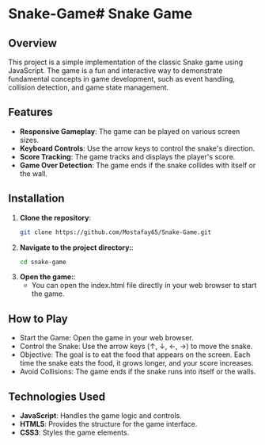 # Snake-Game# Snake Game

## Overview

This project is a simple implementation of the classic Snake game using JavaScript. The game is a fun and interactive way to demonstrate fundamental concepts in game development, such as event handling, collision detection, and game state management.

## Features

- **Responsive Gameplay**: The game can be played on various screen sizes.
- **Keyboard Controls**: Use the arrow keys to control the snake's direction.
- **Score Tracking**: The game tracks and displays the player's score.
- **Game Over Detection**: The game ends if the snake collides with itself or the wall.

## Installation

1. **Clone the repository**:
   ```bash
   git clone https://github.com/Mostafay65/Snake-Game.git

2. **Navigate to the project directory:**:
   ```bash
   cd snake-game

3. **Open the game:**:
    - You can open the index.html file directly in your web browser to start the game.

## How to Play
- Start the Game: Open the game in your web browser.
- Control the Snake: Use the arrow keys (↑, ↓, ←, →) to move the snake.
- Objective: The goal is to eat the food that appears on the screen. Each time the snake eats the food, it grows longer, and your score increases.
- Avoid Collisions: The game ends if the snake runs into itself or the walls.

## Technologies Used 
- **JavaScript**: Handles the game logic and controls.
- **HTML5**: Provides the structure for the game interface.
- **CSS3**: Styles the game elements.
